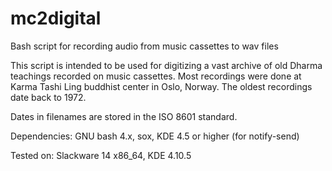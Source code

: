 mc2digital
==========

Bash script for recording audio from music cassettes to wav files

This script is intended to be used for digitizing a vast archive of old Dharma teachings recorded on music cassettes. Most recordings were done at Karma Tashi Ling buddhist center in Oslo, Norway. The oldest recordings date back to 1972.

Dates in filenames are stored in the ISO 8601 standard.

Dependencies: GNU bash 4.x, sox, KDE 4.5 or higher (for notify-send)

Tested on: Slackware 14 x86_64, KDE 4.10.5

